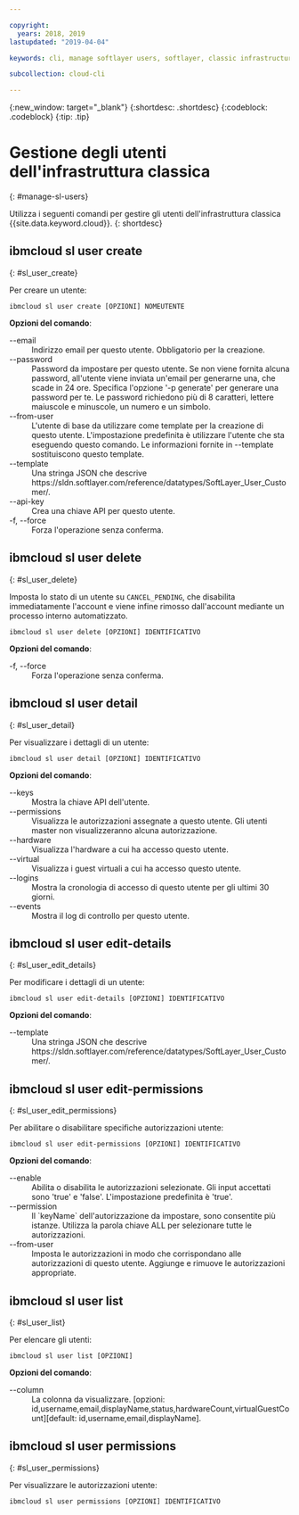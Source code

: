 ```yaml
---

copyright:
  years: 2018, 2019
lastupdated: "2019-04-04"

keywords: cli, manage softlayer users, softlayer, classic infrastructure, user management, ibmcloud sl user

subcollection: cloud-cli

---
```


{:new_window: target="_blank"}
{:shortdesc: .shortdesc}
{:codeblock: .codeblock}
{:tip: .tip}

# Gestione degli utenti dell'infrastruttura classica
{: #manage-sl-users}

Utilizza i seguenti comandi per gestire gli utenti dell'infrastruttura classica {{site.data.keyword.cloud}}.
{: shortdesc}

## ibmcloud sl user create 
{: #sl_user_create} 

Per creare un utente:
```
ibmcloud sl user create [OPZIONI] NOMEUTENTE
```

<strong>Opzioni del comando</strong>:
<dl>
<dt>--email</dt>
<dd>Indirizzo email per questo utente. Obbligatorio per la creazione.</dd>
<dt>--password</dt>
<dd>Password da impostare per questo utente. Se non viene fornita alcuna password, all'utente viene inviata un'email per generarne una, che scade in 24 ore. Specifica l'opzione '-p generate' per generare una password per te. Le password richiedono più di 8 caratteri, lettere maiuscole e minuscole, un numero e un simbolo.</dd>
<dt>--from-user</dt>
<dd>L'utente di base da utilizzare come template per la creazione di questo utente. L'impostazione predefinita è utilizzare l'utente che sta eseguendo questo comando. Le informazioni fornite in --template sostituiscono questo template.</dd>
<dt>--template</dt>
<dd>Una stringa JSON che descrive https://sldn.softlayer.com/reference/datatypes/SoftLayer_User_Customer/.</dd>
<dt>--api-key</dt>
<dd>Crea una chiave API per questo utente.</dd>
<dt>-f, --force</dt>
<dd>Forza l'operazione senza conferma.</dd>
</dl>


## ibmcloud sl user delete 
{: #sl_user_delete} 

Imposta lo stato di un utente su `CANCEL_PENDING`, che disabilita immediatamente l'account e viene infine rimosso dall'account mediante un processo interno automatizzato.
```
ibmcloud sl user delete [OPZIONI] IDENTIFICATIVO
```

<strong>Opzioni del comando</strong>:
<dl>
<dt>-f, --force</dt>
<dd>Forza l'operazione senza conferma.</dd>
</dl>

## ibmcloud sl user detail 
{: #sl_user_detail} 

Per visualizzare i dettagli di un utente:
```
ibmcloud sl user detail [OPZIONI] IDENTIFICATIVO
```

<strong>Opzioni del comando</strong>:
<dl>
<dt>--keys</dt>
<dd>Mostra la chiave API dell'utente.</dd>
<dt>--permissions</dt>
<dd>Visualizza le autorizzazioni assegnate a questo utente. Gli utenti master non visualizzeranno alcuna autorizzazione.</dd>
<dt>--hardware</dt>
<dd>Visualizza l'hardware a cui ha accesso questo utente.</dd>
<dt>--virtual</dt>
<dd>Visualizza i guest virtuali a cui ha accesso questo utente.</dd>
<dt>--logins</dt>
<dd>Mostra la cronologia di accesso di questo utente per gli ultimi 30 giorni.</dd>
<dt>--events</dt>
<dd>Mostra il log di controllo per questo utente.</dd>
</dl>

## ibmcloud sl user edit-details 
{: #sl_user_edit_details} 

Per modificare i dettagli di un utente:
```
ibmcloud sl user edit-details [OPZIONI] IDENTIFICATIVO
```

<strong>Opzioni del comando</strong>:
<dl>
<dt>--template</dt>
<dd>Una stringa JSON che descrive https://sldn.softlayer.com/reference/datatypes/SoftLayer_User_Customer/.</dd>
</dl>

## ibmcloud sl user edit-permissions 
{: #sl_user_edit_permissions} 

Per abilitare o disabilitare specifiche autorizzazioni utente:
```
ibmcloud sl user edit-permissions [OPZIONI] IDENTIFICATIVO
```

<strong>Opzioni del comando</strong>:
<dl>
<dt>--enable</dt>
<dd>Abilita o disabilita le autorizzazioni selezionate. Gli input accettati sono 'true' e 'false'. L'impostazione predefinita è 'true'.</dd>
<dt>--permission</dt>
<dd>Il `keyName` dell'autorizzazione da impostare, sono consentite più istanze. Utilizza la parola chiave ALL per selezionare tutte le autorizzazioni.</dd>
<dt>--from-user</dt>
<dd>Imposta le autorizzazioni in modo che corrispondano alle autorizzazioni di questo utente. Aggiunge e rimuove le autorizzazioni appropriate.</dd>
</dl>

## ibmcloud sl user list 
{: #sl_user_list} 

Per elencare gli utenti:
```
ibmcloud sl user list [OPZIONI]
```

<strong>Opzioni del comando</strong>:
<dl>
<dt>--column</dt>
<dd>La colonna da visualizzare. [opzioni: id,username,email,displayName,status,hardwareCount,virtualGuestCount][default: id,username,email,displayName].</dd>
</dl>

## ibmcloud sl user permissions 
{: #sl_user_permissions} 

Per visualizzare le autorizzazioni utente:
```
ibmcloud sl user permissions [OPZIONI] IDENTIFICATIVO
```

